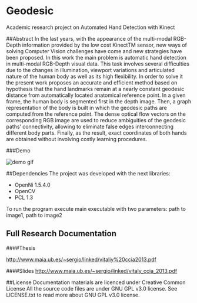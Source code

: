 Geodesic
========

Academic research project on Automated Hand Detection with Kinect

##Abstract
In the last years, with the appearance of the multi-modal RGB-Depth information provided by the low cost KinectTM sensor, new ways of solving Computer Vision challenges have come and new strategies have been proposed. In this work the main problem is automatic hand detection in multi-modal RGB-Depth visual data. This task involves several difficulties due to the changes in illumination, viewport variations and articulated nature of the human body as well as its high flexibility. In order to solve it the present work proposes an accurate and efficient method based on hypothesis that the hand landmarks remain at a nearly constant geodesic distance from automatically located anatomical reference point. In a given frame, the human body is segmented first in the depth image. Then, a graph representation of the body is built in which the geodesic paths are computed from the reference point. The dense optical flow vectors on the corresponding RGB image are used to reduce ambiguities of the geodesic paths’ connectivity, allowing to eliminate false edges interconnecting different body parts. Finally, as the result, exact coordinates of both hands are obtained without involving costly learning procedures.

###Demo

![demo gif](demo-gifs/ir3-867-1040.gif)

##Dependencies
The project was developed with the next libraries:

- OpenNi 1.5.4.0
- OpenCV
- PCL 1.3

To run the program execute main executable with two parameters: path to image1, path to image2


Full Research Documentation
------------
####Thesis

http://www.maia.ub.es/~sergio/linked/vitaliy%20ccia2013.pdf

####Slides
http://www.maia.ub.es/~sergio/linked/vitaly_ccia_2013.pdf

##License
Documentation materials are licenced under Creative Common License
All the source code files are under GNU GPL v3.0 license. See LICENSE.txt to read more about GNU GPL v3.0 license.
